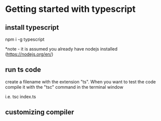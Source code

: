 # Getting started with typescript

## install typescript

npm i -g typescript

*note - it is assumed you already have nodejs installed (https://nodejs.org/en/)

## run ts code

create a filename with the extension "ts". When you want to test the code compile it with the "tsc" command in the terminal window

i.e. tsc index.ts

## customizing compiler